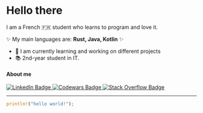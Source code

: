 # Hello there
I am a French 🇫🇷 student who learns to program and love it.

✨ My main languages are: **Rust, Java, Kotlin** ✨

- 🔭 I am currently learning and working on different projects
- 📚 2nd-year student in IT.

#### **About me** 

<div id="badges">
  <a href="https://www.linkedin.com/in/lucas-aries-85a215209">
    <img src="https://img.shields.io/badge/LinkedIn-blue?style=for-the-badge&logo=linkedin&logoColor=white" alt="LinkedIn Badge"/>
  </a>
  <a href="https://www.codewars.com/users/Kallu-A">
    <img src="https://img.shields.io/badge/Codewars-red?style=for-the-badge&logo=codewars&logoColor=black" alt="Codewars Badge"/>
  </a>
  <a href="https://stackoverflow.com/users/19345849/kallu">
    <img src="https://img.shields.io/badge/StackOverflow-white?style=for-the-badge&logo=stackoverflow&logoColor=yellow" alt="Stack Overflow Badge"/>
  </a>
</div>


---
```rust
println!("hello world!");
```

